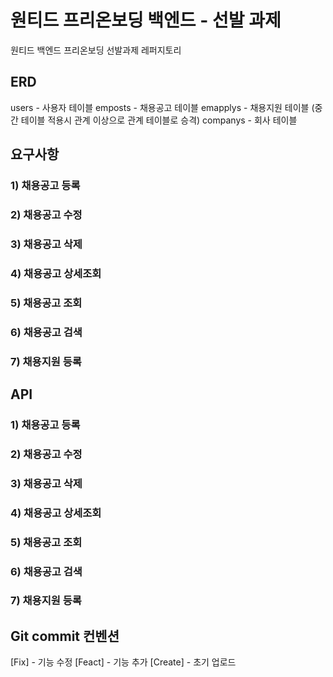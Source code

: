 # 원티드 프리온보딩 백엔드 - 선발 과제

원티드 백엔드 프리온보딩 선발과제 레퍼지토리

## ERD

users - 사용자 테이블
emposts - 채용공고 테이블
emapplys - 채용지원 테이블 (중간 테이블 적용시 관계 이상으로 관계 테이블로 승격)
companys - 회사 테이블

## 요구사항

### 1) 채용공고 등록
### 2) 채용공고 수정
### 3) 채용공고 삭제
### 4) 채용공고 상세조회
### 5) 채용공고 조회
### 6) 채용공고 검색
### 7) 채용지원 등록

## API

### 1) 채용공고 등록
### 2) 채용공고 수정
### 3) 채용공고 삭제
### 4) 채용공고 상세조회
### 5) 채용공고 조회
### 6) 채용공고 검색
### 7) 채용지원 등록


## Git commit 컨벤션

[Fix] - 기능 수정
[Feact] - 기능 추가
[Create] - 초기 업로드

